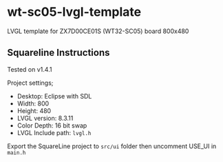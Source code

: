 # wt-sc05-lvgl-template

LVGL template for ZX7D00CE01S (WT32-SC05) board 800x480


## Squareline Instructions

Tested on v1.4.1

Project settings;

- Desktop: Eclipse with SDL
- Width: 800
- Height: 480
- LVGL version: 8.3.11
- Color Depth: 16 bit swap
- LVGL Include path: `lvgl.h`

Export the SquareLine project to `src/ui` folder then uncomment USE_UI in `main.h`

